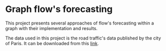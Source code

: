 # Graph flow's forecasting

This project presents several approaches of flow's forecasting within a graph with their implementation and results.

The data used in this project is the road traffic's data published by the city of Paris. It can be downloaded from this [link](https://opendata.paris.fr/explore/dataset/comptages-routiers-permanents).
